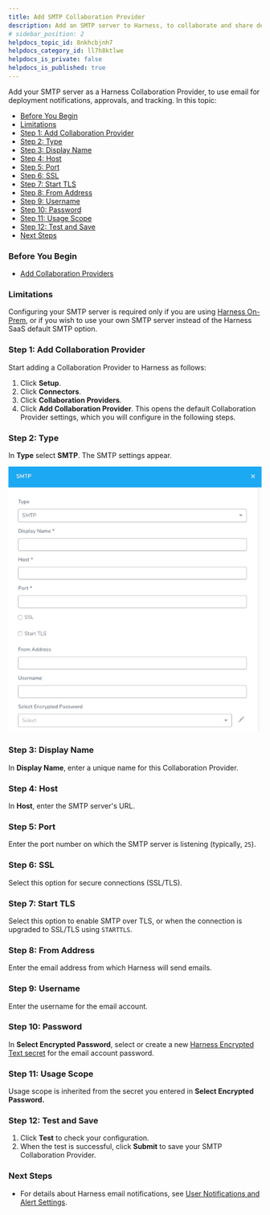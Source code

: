 ```yaml
---
title: Add SMTP Collaboration Provider
description: Add an SMTP server to Harness, to collaborate and share deployment info with users and groups via email.
# sidebar_position: 2
helpdocs_topic_id: 8nkhcbjnh7
helpdocs_category_id: ll7h8ktlwe
helpdocs_is_private: false
helpdocs_is_published: true
---
```


Add your SMTP server as a Harness Collaboration Provider, to use email for deployment notifications, approvals, and tracking. In this topic:

* [Before You Begin](#before_you_begin)
* [Limitations](#limitations)
* [Step 1: Add Collaboration Provider](#add_provider)
* [Step 2: Type](#type)
* [Step 3: Display Name](#display_name)
* [Step 4: Host](#host)
* [Step 5: Port](#port)
* [Step 6: SSL](#ssl)
* [Step 7: Start TLS](#start_tls)
* [Step 8: From Address](#from_address)
* [Step 9: Username](#username)
* [Step 10: Password](#password)
* [Step 11: Usage Scope](#usage_scope)
* [Step 12: Test and Save](#test_save)
* [Next Steps](#next_steps)


### Before You Begin

* [Add Collaboration Providers](collaboration-providers.md)


### Limitations

Configuring your SMTP server is required only if you are using [Harness On-Prem](https://docs.harness.io/article/gng086569h-harness-on-premise-versions), or if you wish to use your own SMTP server instead of the Harness SaaS default SMTP option.


### Step 1: Add Collaboration Provider

Start adding a Collaboration Provider to Harness as follows:

1. Click **Setup**.
2. Click **Connectors**.
3. Click **Collaboration Providers**.
4. Click **Add Collaboration Provider**. This opens the default Collaboration Provider settings, which you will configure in the following steps.


### Step 2: Type

In **Type** select **SMTP**. The SMTP settings appear.

![](./static/add-smtp-collaboration-provider-29.png)
### Step 3: Display Name

In **Display Name**, enter a unique name for this Collaboration Provider.


### Step 4: Host

In **Host**, enter the SMTP server's URL.


### Step 5: Port

Enter the port number on which the SMTP server is listening (typically, `25`).


### Step 6: SSL

Select this option for secure connections (SSL/TLS).


### Step 7: Start TLS

Select this option to enable SMTP over TLS, or when the connection is upgraded to SSL/TLS using `STARTTLS`.


### Step 8: From Address

Enter the email address from which Harness will send emails.


### Step 9: Username

Enter the username for the email account.


### Step 10: Password

In **Select Encrypted Password**, select or create a new [Harness Encrypted Text secret](../../security/secrets-management/use-encrypted-text-secrets.md) for the email account password.


### Step 11: Usage Scope

Usage scope is inherited from the secret you entered in **Select Encrypted Password.**


### Step 12: Test and Save

1. Click **Test** to check your configuration.
2. When the test is successful, click **Submit** to save your SMTP Collaboration Provider.


### Next Steps

* For details about Harness email notifications, see [User Notifications and Alert Settings](../manage-notegroups/notification-groups.md).

